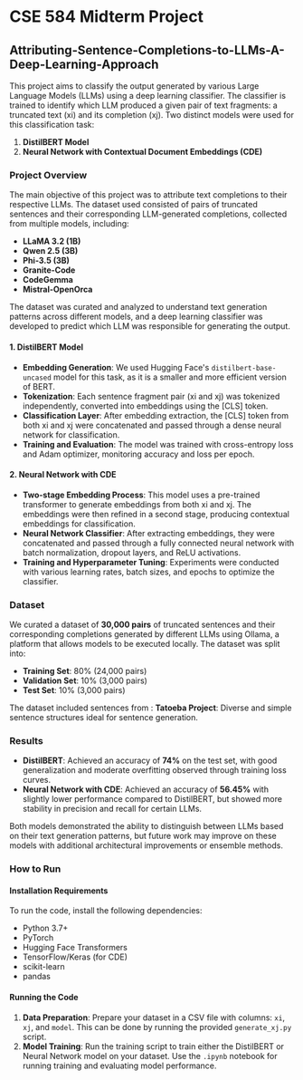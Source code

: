 
# CSE 584 Midterm Project
## Attributing-Sentence-Completions-to-LLMs-A-Deep-Learning-Approach

This project aims to classify the output generated by various Large Language Models (LLMs) using a deep learning classifier. The classifier is trained to identify which LLM produced a given pair of text fragments: a truncated text (xi) and its completion (xj). Two distinct models were used for this classification task:

1. **DistilBERT Model**
2. **Neural Network with Contextual Document Embeddings (CDE)**

### Project Overview

The main objective of this project was to attribute text completions to their respective LLMs. The dataset used consisted of pairs of truncated sentences and their corresponding LLM-generated completions, collected from multiple models, including:

- **LLaMA 3.2 (1B)**
- **Qwen 2.5 (3B)**
- **Phi-3.5 (3B)**
- **Granite-Code**
- **CodeGemma**
- **Mistral-OpenOrca**

The dataset was curated and analyzed to understand text generation patterns across different models, and a deep learning classifier was developed to predict which LLM was responsible for generating the output.

#### 1. DistilBERT Model

- **Embedding Generation**: We used Hugging Face's `distilbert-base-uncased` model for this task, as it is a smaller and more efficient version of BERT.
- **Tokenization**: Each sentence fragment pair (xi and xj) was tokenized independently, converted into embeddings using the [CLS] token.
- **Classification Layer**: After embedding extraction, the [CLS] token from both xi and xj were concatenated and passed through a dense neural network for classification.
- **Training and Evaluation**: The model was trained with cross-entropy loss and Adam optimizer, monitoring accuracy and loss per epoch.

#### 2. Neural Network with CDE

- **Two-stage Embedding Process**: This model uses a pre-trained transformer to generate embeddings from both xi and xj. The embeddings were then refined in a second stage, producing contextual embeddings for classification.
- **Neural Network Classifier**: After extracting embeddings, they were concatenated and passed through a fully connected neural network with batch normalization, dropout layers, and ReLU activations.
- **Training and Hyperparameter Tuning**: Experiments were conducted with various learning rates, batch sizes, and epochs to optimize the classifier.

### Dataset

We curated a dataset of **30,000 pairs** of truncated sentences and their corresponding completions generated by different LLMs using Ollama, a platform that allows models to be executed locally. The dataset was split into:

- **Training Set**: 80% (24,000 pairs)
- **Validation Set**: 10% (3,000 pairs)
- **Test Set**: 10% (3,000 pairs)

The dataset included sentences from :
**Tatoeba Project**: Diverse and simple sentence structures ideal for sentence generation.

### Results

- **DistilBERT**: Achieved an accuracy of **74%** on the test set, with good generalization and moderate overfitting observed through training loss curves.
- **Neural Network with CDE**: Achieved an accuracy of **56.45%** with slightly lower performance compared to DistilBERT, but showed more stability in precision and recall for certain LLMs.

Both models demonstrated the ability to distinguish between LLMs based on their text generation patterns, but future work may improve on these models with additional architectural improvements or ensemble methods.

### How to Run

#### Installation Requirements

To run the code, install the following dependencies:

- Python 3.7+
- PyTorch
- Hugging Face Transformers
- TensorFlow/Keras (for CDE)
- scikit-learn
- pandas

#### Running the Code

1. **Data Preparation**: Prepare your dataset in a CSV file with columns: `xi`, `xj`, and `model`. This can be done by running the provided `generate_xj.py` script.
2. **Model Training**: Run the training script to train either the DistilBERT or Neural Network model on your dataset. Use the `.ipynb` notebook for running training and evaluating model performance.



